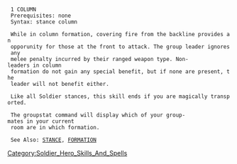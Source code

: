 ` 1 COLUMN`  
` Prerequisites: none`  
` Syntax: stance column`  
` `  
` While in column formation, covering fire from the backline provides an`  
` opporunity for those at the front to attack. The group leader ignores any`  
` melee penalty incurred by their ranged weapon type. Non-leaders in column`  
` formation do not gain any special benefit, but if none are present, the`  
` leader will not benefit either.`  
` `  
` Like all Soldier stances, this skill ends if you are magically transported.`  
` `  
` The groupstat command will display which of your group-mates in your current`  
` room are in which formation.`  
` `  
` See Also: `[`STANCE`](Stance "wikilink")`, `[`FORMATION`](Formation "wikilink")

[Category:Soldier_Hero_Skills_And_Spells](Category:Soldier_Hero_Skills_And_Spells "wikilink")
